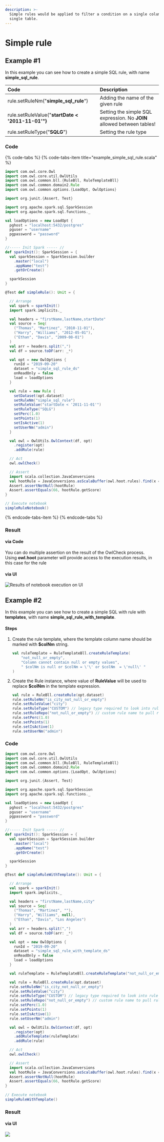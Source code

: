 ```yaml
---
description: >-
  Simple rules would be applied to filter a condition on a single column in a
  single table.
---
```


# Simple rule

## Example \#1

In this example you can see how to create a simple SQL rule, with name **simple\_sql\_rule**.

| Code | Description |
| :--- | :--- |
| rule.setRuleNm\("**simple\_sql\_rule**"\) | Adding the name of the given rule |
| rule.setRuleValue\("**startDate &lt; '2011-11-01'"\)** | Setting the simple SQL expression. No **JOIN** allowed between tables! |
| rule.setRuleType\("**SQLG**"\) | Setting the rule type |

### Code

{% code-tabs %}
{% code-tabs-item title="example\_simple\_sql\_rule.scala" %}
```scala
import com.owl.core.Owl
import com.owl.core.util.OwlUtils
import com.owl.common.bll.{RuleBll, RuleTemplateBll}
import com.owl.common.domain2.Rule
import com.owl.common.options.{LoadOpt, OwlOptions}

import org.junit.{Assert, Test}

import org.apache.spark.sql.SparkSession
import org.apache.spark.sql.functions._

val loadOptions = new LoadOpt {
  pghost = "localhost:5432/postgres"
  pguser = "username"
  pgpassword = "password"
}

//----- Init Spark ----- //
def sparkInit(): SparkSession = {
  val sparkSession = SparkSession.builder
    .master("local")
    .appName("test")
    .getOrCreate()

  sparkSession
}

@Test def simpleRule(): Unit = {

  // Arrange
  val spark = sparkInit()
  import spark.implicits._

  val headers = "firstName,lastName,startDate"
  val source = Seq(
    ("Thomas", "Martinez", "2010-11-01"),
    ("Harry", "Williams", "2012-05-01"),
    ("Ethan", "Davis", "2009-08-01")
  )
  val arr = headers.split(",")
  val df = source.toDF(arr: _*)

  val opt = new OwlOptions {
    runId = "2019-09-20"
    dataset = "simple_sql_rule_ds"
    onReadOnly = false
    load = loadOptions
  }

  val rule = new Rule {
    setDataset(opt.dataset)
    setRuleNm("simple_sql_rule")
    setRuleValue("startDate < '2011-11-01'")
    setRuleType("SQLG")
    setPerc(1.0)
    setPoints(1)
    setIsActive(1)
    setUserNm("admin")
  }

  val owl = OwlUtils.OwlContext(df, opt)
    .register(opt)
    .addRule(rule)

  // Act
  owl.owlCheck()

  // Assert
  import scala.collection.JavaConversions
  val hootRule = JavaConversions.asScalaBuffer(owl.hoot.rules).find(x => rule.getRuleNm.equals(x.getRuleNm)).orNull
  Assert.assertNotNull(hootRule)
  Assert.assertEquals(66, hootRule.getScore)
}

// Execute notebook
simpleRuleNotebook()
```
{% endcode-tabs-item %}
{% endcode-tabs %}

### Result

#### via Code

You can do multiple assertion on the result of the OwlCheck process.  
Using **owl.hoot** parameter will provide access to the execution results, in this case for the rule 

#### via UI

![Results of notebook execution on UI](../../../../.gitbook/assets/image%20%2817%29.png)

## Example \#2

In this example you can see how to create a simple SQL with rule with **templates**, with name **simple\_sql\_rule\_with\_template**.

#### Steps

1. Create the rule template, where the template column name should be marked with **$colNm** string.  


   ```scala
   val ruleTemplate = RuleTemplateBll.createRuleTemplate(
       "not_null_or_empty",
       "Column cannot contain null or empty values", 
       " $colNm is null or $colNm = \'\' or $colNm  = \'null\' "
   )
   ```

2. Create the Rule instance, where value of **RuleValue** will be used to replace **$colNm** in the template expression.  


   ```scala
   val rule = RuleBll.createRule(opt.dataset)
   rule.setRuleNm("is_city_not_null_or_empty")
   rule.setRuleValue("city")
   rule.setRuleType("CUSTOM") // legacy type required to look into rule repo
   rule.setRuleRepo("not_null_or_empty") // custom rule name to pull rule value from rule repo
   rule.setPerc(1.0)
   rule.setPoints(1)
   rule.setIsActive(1)
   rule.setUserNm("admin")
   ```

### Code

```scala
import com.owl.core.Owl
import com.owl.core.util.OwlUtils
import com.owl.common.bll.{RuleBll, RuleTemplateBll}
import com.owl.common.domain2.Rule
import com.owl.common.options.{LoadOpt, OwlOptions}

import org.junit.{Assert, Test}

import org.apache.spark.sql.SparkSession
import org.apache.spark.sql.functions._

val loadOptions = new LoadOpt {
  pghost = "localhost:5432/postgres"
  pguser = "username"
  pgpassword = "password"
}

//----- Init Spark ----- //
def sparkInit(): SparkSession = {
  val sparkSession = SparkSession.builder
    .master("local")
    .appName("test")
    .getOrCreate()

  sparkSession
}

@Test def simpleRuleWithTemplate(): Unit = {

  // Arrange
  val spark = sparkInit()
  import spark.implicits._

  val headers = "firstName,lastName,city"
  val source = Seq(
    ("Thomas", "Martinez", ""),
    ("Harry", "Williams", null),
    ("Ethan", "Davis", "Los Angeles")
  )
  val arr = headers.split(",")
  val df = source.toDF(arr: _*)

  val opt = new OwlOptions {
    runId = "2019-09-20"
    dataset = "simple_sql_rule_with_template_ds"
    onReadOnly = false
    load = loadOptions
  }

  val ruleTemplate = RuleTemplateBll.createRuleTemplate("not_null_or_empty","Column cannot contain null or empty values", " $colNm is null or $colNm = \'\' or $colNm  = \'null\' ")

  val rule = RuleBll.createRule(opt.dataset)
  rule.setRuleNm("is_city_not_null_or_empty")
  rule.setRuleValue("city")
  rule.setRuleType("CUSTOM") // legacy type required to look into rule repo
  rule.setRuleRepo("not_null_or_empty") // custom rule name to pull rule value from rule repo
  rule.setPerc(1.0)
  rule.setPoints(1)
  rule.setIsActive(1)
  rule.setUserNm("admin")

  val owl = OwlUtils.OwlContext(df, opt)
    .register(opt)
    .addRuleTemplate(ruleTemplate)
    .addRule(rule)

  // Act
  owl.owlCheck()

  // Assert
  import scala.collection.JavaConversions
  val hootRule = JavaConversions.asScalaBuffer(owl.hoot.rules).find(x => rule.getRuleNm.equals(x.getRuleNm)).orNull
  Assert.assertNotNull(hootRule)
  Assert.assertEquals(66, hootRule.getScore)
}  
  
// Execute notebook
simpleRuleWithTemplate()
```

### Result

#### via UI

![](../../../../.gitbook/assets/image%20%2818%29.png)

